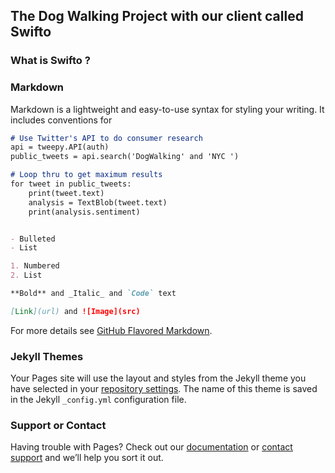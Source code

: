 ## The Dog Walking Project with our client called Swifto


### What is Swifto ?



### Markdown

Markdown is a lightweight and easy-to-use syntax for styling your writing. It includes conventions for

```markdown
# Use Twitter's API to do consumer research
api = tweepy.API(auth)
public_tweets = api.search('DogWalking' and 'NYC ')

# Loop thru to get maximum results
for tweet in public_tweets:
    print(tweet.text)
    analysis = TextBlob(tweet.text)
    print(analysis.sentiment)


- Bulleted
- List

1. Numbered
2. List

**Bold** and _Italic_ and `Code` text

[Link](url) and ![Image](src)
```

For more details see [GitHub Flavored Markdown](https://guides.github.com/features/mastering-markdown/).

### Jekyll Themes

Your Pages site will use the layout and styles from the Jekyll theme you have selected in your [repository settings](https://github.com/haohaowasky/alanwang.io/settings). The name of this theme is saved in the Jekyll `_config.yml` configuration file.

### Support or Contact

Having trouble with Pages? Check out our [documentation](https://help.github.com/categories/github-pages-basics/) or [contact support](https://github.com/contact) and we’ll help you sort it out.
